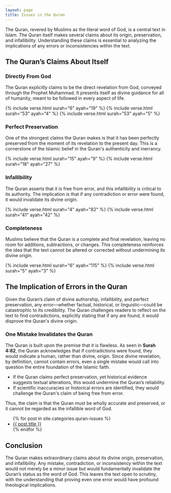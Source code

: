 ```yaml
---
layout: page
title: Issues in the Quran
---
```


The Quran, revered by Muslims as the literal word of God, is a central text in Islam. The Quran itself makes several claims about its origin, preservation, and infallibility. Understanding these claims is essential to analyzing the implications of any errors or inconsistencies within the text.

## The Quran’s Claims About Itself

### Directly From God

The Quran explicitly claims to be the direct revelation from God, conveyed through the Prophet Muhammad. It presents itself as divine guidance for all of humanity, meant to be followed in every aspect of life.

{% include verse.html surah="6" ayah="19" %}
{% include verse.html surah="53" ayah="4" %}
{% include verse.html surah="53" ayah="5" %}

### Perfect Preservation

One of the strongest claims the Quran makes is that it has been perfectly preserved from the moment of its revelation to the present day. This is a cornerstone of the Islamic belief in the Quran's authenticity and inerrancy.

{% include verse.html surah="15" ayah="9" %}
{% include verse.html surah="18" ayah="27" %}

### Infallibility

The Quran asserts that it is free from error, and this infallibility is critical to its authority. The implication is that if any contradiction or error were found, it would invalidate its divine origin.

{% include verse.html surah="4" ayah="82" %}
{% include verse.html surah="41" ayah="42" %}

### Completeness

Muslims believe that the Quran is a complete and final revelation, leaving no room for additions, subtractions, or changes. This completeness reinforces the idea that the text cannot be altered or corrected without undermining its divine origin.

{% include verse.html surah="6" ayah="115" %}
{% include verse.html surah="5" ayah="3" %}

## The Implication of Errors in the Quran

Given the Quran’s claim of divine authorship, infallibility, and perfect preservation, any error—whether factual, historical, or linguistic—could be catastrophic to its credibility. The Quran challenges readers to reflect on the text to find contradictions, explicitly stating that if any are found, it would disprove the Quran's divine origin.

### One Mistake Invalidates the Quran

The Quran is built upon the premise that it is flawless. As seen in **Surah 4:82**, the Quran acknowledges that if contradictions were found, they would indicate a human, rather than divine, origin. Since divine revelation, by definition, cannot contain errors, even a single mistake would call into question the entire foundation of the Islamic faith.

- If the Quran claims perfect preservation, yet historical evidence suggests textual alterations, this would undermine the Quran’s reliability.
- If scientific inaccuracies or historical errors are identified, they would challenge the Quran's claim of being free from error.

Thus, the claim is that the Quran must be wholly accurate and preserved, or it cannot be regarded as the infallible word of God.

<ul>
  {% for post in site.categories.quran-issues %}
    <li>
      <a href="{{ site.baseurl }}{{ post.url }}">{{ post.title }}</a>
    </li>
  {% endfor %}
</ul>

## Conclusion

The Quran makes extraordinary claims about its divine origin, preservation, and infallibility. Any mistake, contradiction, or inconsistency within the text would not merely be a minor issue but would fundamentally invalidate the Quran’s status as the word of God. This leaves the text open to scrutiny, with the understanding that proving even one error would have profound theological implications.
